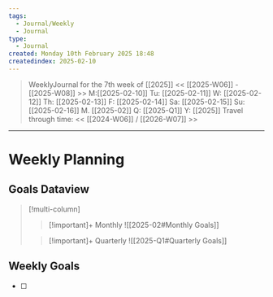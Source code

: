 ```yaml
---
tags:
  - Journal/Weekly
  - Journal
type:
  - Journal
created: Monday 10th February 2025 18:48
createdindex: 2025-02-10
---
```



>   WeeklyJournal for the 7th week of [[2025]] 
>   << [[2025-W06]] - [[2025-W08]] >> 
>   M:[[2025-02-10]] Tu: [[2025-02-11]] W: [[2025-02-12]] Th: [[2025-02-13]] F: [[2025-02-14]] Sa: [[2025-02-15]] Su: [[2025-02-16]]
>   M. [[2025-02]]  Q: [[2025-Q1]]  Y: [[2025]]
>   Travel through time: << [[2024-W06]] / [[2026-W07]] >>
--- 
# Weekly Planning
## **Goals Dataview**
> [!multi-column]
>
> > [!important]+ Monthly
> > ![[2025-02#Monthly Goals]]
>
> > [!important]+ Quarterly
> > ![[2025-Q1#Quarterly Goals]]

## Weekly Goals
- [ ] 